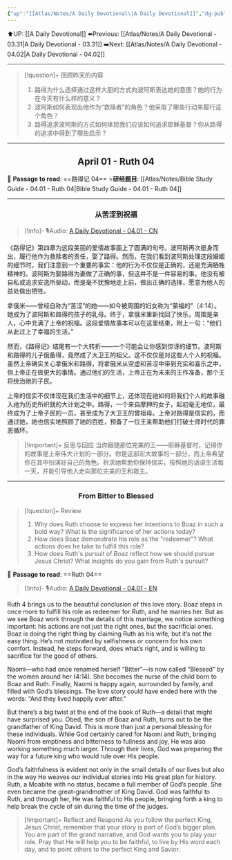 ```yaml
---
{"up":"[[Atlas/Notes/A Daily Devotional\|A Daily Devotional]]","dg-publish":true,"permalink":"/atlas/notes/a-daily-devotional-04-01/","dgPassFrontmatter":true}
---
```


 ⬆️UP: [[A Daily Devotional]]
⬅️Previous: [[Atlas/Notes/A Daily Devotional - 03.31\|A Daily Devotional - 03.31]]
➡️Next: [[Atlas/Notes/A Daily Devotional - 04.02\|A Daily Devotional - 04.02]]

---

> [!question]+ 回顾昨天的内容
> 1. ⁠路得为什么选择通过这样大胆的方式向波阿斯表达她的意图？她的行为在今天有什么样的意义？
> 2. ⁠波阿斯如何表现出他作为“救赎者”的角色？他采取了哪些行动来履行这个角色？
> 3. ⁠路得追求波阿斯的方式如何体现我们应该如何追求耶稣基督？你从路得的追求中得到了哪些启示？


---
## <center>April 01 -  Ruth 04 </center>

📖 **Passage to read**: ==路得记 04==
⭐**研经题目**: [[Atlas/Notes/Bible Study Guide - 04.01 - Ruth 04\|Bible Study Guide - 04.01 - Ruth 04]]

---
### <center>从苦涩到祝福</center>

> [!info]- 🎙️Audio: [A Daily Devotional - 04.01 - CN]()

《路得记》第四章为这段美丽的爱情故事画上了圆满的句号。波阿斯再次挺身而出，履行他作为救赎者的责任，娶了路得。然而，在我们看到波阿斯处理这段婚姻的细节时，我们注意到一个重要的事实：他的行为不仅仅是正确的，还是充满牺牲精神的。波阿斯为娶路得为妻做了正确的事，但这并不是一件容易的事。他没有被自私或追求安逸所驱动，而是毫不犹豫地走上前，做出正确的选择，愿意为他人的益处做出牺牲。

拿俄米——曾经自称为“苦涩”的她——如今被周围的妇女称为“蒙福的”（4:14）。她成为了波阿斯和路得的孩子的乳母。终于，拿俄米重新找回了快乐，周围是亲人，心中充满了上帝的祝福。这段爱情故事本可以在这里结束，附上一句：“他们从此过上了幸福的生活。”

然而，《路得记》结尾有一个大转折——一个可能会让你感到惊讶的细节。波阿斯和路得的儿子俄备得，竟然成了大卫王的祖父。这不仅仅是对这些人个人的祝福。虽然上帝确实关心拿俄米和路得，将拿俄米从空虚和苦涩中带到充实和喜乐之中，但上帝正在做更大的事情。通过他们的生活，上帝正在为未来的王作准备，那个王将统治祂的子民。

上帝的信实不仅体现在我们生活中的细节上，还体现在祂如何将我们个人的故事融入祂为历史所织就的大计划之中。路得，一个来自摩押的女子，起初毫无地位，最终成为了上帝子民的一员，甚至成为了大卫王的曾祖母。上帝对路得是信实的，而通过她，祂也信实地照顾了祂的百姓，预备了一位王来帮助他们打破士师时代的罪恶循环。

> [!important]+ 反思与回应
当你跟随那位完美的王——耶稣基督时，记得你的故事是上帝伟大计划的一部分。你是这部宏大故事的一部分，而上帝希望你在其中扮演好自己的角色。祈求祂帮助你保持信实，按照祂的话语生活每一天，并能引导他人走向那位完美的王和救主。


---
### <center>From Bitter to Blessed</center>

> [!question]+ Review
> 1. ⁠Why does Ruth choose to express her intentions to Boaz in such a bold way? What is the significance of her actions today?
> 2. How does Boaz demonstrate his role as the "redeemer"? What actions does he take to fulfill this role?
> 3. How does Ruth's pursuit of Boaz reflect how we should pursue Jesus Christ? What insights do you gain from Ruth's pursuit?

📖 **Passage to read**: ==Ruth 04==

> [!info]- 🎙️Audio: [A Daily Devotional - 04.01 - EN]()  

Ruth 4 brings us to the beautiful conclusion of this love story. Boaz steps in once more to fulfill his role as redeemer for Ruth, and he marries her. But as we see Boaz work through the details of this marriage, we notice something important: his actions are not just the right ones, but the sacrificial ones. Boaz is doing the right thing by claiming Ruth as his wife, but it’s not the easy thing. He’s not motivated by selfishness or concern for his own comfort. Instead, he steps forward, does what’s right, and is willing to sacrifice for the good of others.

Naomi—who had once renamed herself “Bitter”—is now called “Blessed” by the women around her (4:14). She becomes the nurse of the child born to Boaz and Ruth. Finally, Naomi is happy again, surrounded by family, and filled with God’s blessings. The love story could have ended here with the words: “And they lived happily ever after.”

But there’s a big twist at the end of the book of Ruth—a detail that might have surprised you. Obed, the son of Boaz and Ruth, turns out to be the grandfather of King David. This is more than just a personal blessing for these individuals. While God certainly cared for Naomi and Ruth, bringing Naomi from emptiness and bitterness to fullness and joy, He was also working something much larger. Through their lives, God was preparing the way for a future king who would rule over His people.

God’s faithfulness is evident not only in the small details of our lives but also in the way He weaves our individual stories into His great plan for history. Ruth, a Moabite with no status, became a full member of God’s people. She even became the great-grandmother of King David. God was faithful to Ruth, and through her, He was faithful to His people, bringing forth a king to help break the cycle of sin during the time of the judges.

> [!important]+ Reflect and Respond
As you follow the perfect King, Jesus Christ, remember that your story is part of God’s bigger plan. You are part of the grand narrative, and God wants you to play your role. Pray that He will help you to be faithful, to live by His word each day, and to point others to the perfect King and Savior.





























